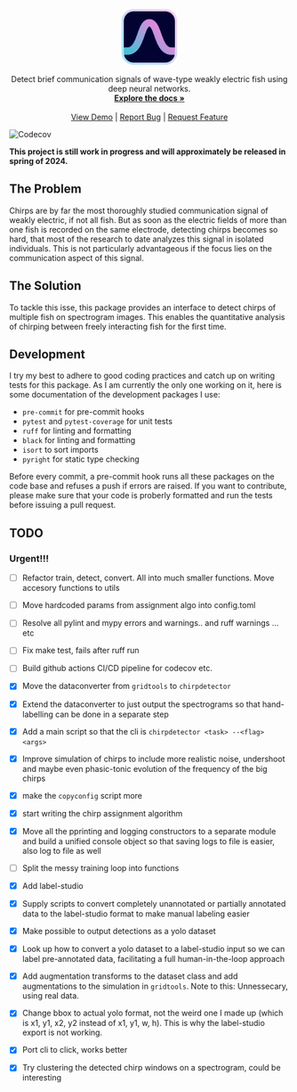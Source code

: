 <!-- PROJECT LOGO -->
<div align="center">
  <a href="https://github.com/weygoldt/chirpdetector">
    <img src="assets/logo.svg" alt="Logo" width="100" height="100">
  </a>

<!-- <br /> -->
<!-- <h1 align="center">Chirpdetector</h1> -->

  <p align="center">
    Detect brief communication signals of wave-type weakly electric fish using deep neural networks.
    <br />
    <a href="https://weygoldt.com/chirpdetector"><strong>Explore the docs »</strong></a>
    <br />
    <br />
    <a href="https://weygoldt.com/chirpdetector/demo">View Demo</a>
    |
    <a href="https://github.com/weygoldt/chirpdetector/issues">Report Bug</a>
    |
    <a href="https://github.com/weygoldt/chirpdetector/issues">Request Feature</a>
  </p>
</div>

![Codecov](https://img.shields.io/codecov/c/github/weygoldt/chirpdetector)

**This project is still work in progress and will approximately be released in spring of 2024.**

## The Problem

Chirps are by far the most thoroughly studied communication signal of weakly electric, if not all fish. But as soon as the electric fields of more than one fish is recorded on the same electrode, detecting chirps becomes so hard, that most of the research to date analyzes this signal in isolated individuals. This is not particularly advantageous if the focus lies on the communication aspect of this signal. 

## The Solution

To tackle this isse, this package provides an interface to detect chirps of multiple fish on spectrogram images. This enables the quantitative analysis of chirping between freely interacting fish for the first time.


## Development

I try my best to adhere to good coding practices and catch up on writing tests 
for this package. As I am currently the only one working on it, here is some 
documentation of the development packages I use:

- `pre-commit` for pre-commit hooks
- `pytest` and `pytest-coverage` for unit tests
- `ruff` for linting and formatting 
- `black` for linting and formatting 
- `isort` to sort imports
- `pyright` for static type checking

Before every commit, a pre-commit hook runs all these packages on the code base
and refuses a push if errors are raised. If you want to contribute, please 
make sure that your code is proberly formatted and run the tests before issuing 
a pull request.

## TODO

### Urgent!!!
- [ ] Refactor train, detect, convert. All into much smaller functions. Move accesory functions to utils 
- [ ] Move hardcoded params from assignment algo into config.toml
- [ ] Resolve all pylint and mypy errors and warnings.. and ruff warnings ... etc
- [ ] Fix make test, fails after ruff run
- [ ] Build github actions CI/CD pipeline for codecov etc.

- [x] Move the dataconverter from `gridtools` to `chirpdetector`
- [x] Extend the dataconverter to just output the spectrograms so that hand-labelling can be done in a separate step
- [x] Add a main script so that the cli is `chirpdetector <task> --<flag> <args>`
- [x] Improve simulation of chirps to include more realistic noise, undershoot and maybe even phasic-tonic evolution of the frequency of the big chirps
- [x] make the `copyconfig` script more
- [x] start writing the chirp assignment algorithm
- [x] Move all the pprinting and logging constructors to a separate module and build a unified console object so that saving logs to file is easier, also log to file as well
- [ ] Split the messy training loop into functions 
- [x] Add label-studio 
- [x] Supply scripts to convert completely unannotated or partially annotated data to the label-studio format to make manual labeling easier
- [x] Make possible to output detections as a yolo dataset 
- [x] Look up how to convert a yolo dataset to a label-studio input so we can label pre-annotated data, facilitating a full human-in-the-loop approach
- [x] Add augmentation transforms to the dataset class and add augmentations to the simulation in `gridtools`. Note to this: Unnessecary, using real data.
- [x] Change bbox to actual yolo format, not the weird one I made up (which is x1, y1, x2, y2 instead of x1, y1, w, h). This is why the label-studio export is not working.
- [x] Port cli to click, works better
- [x] Try clustering the detected chirp windows on a spectrogram, could be interesting
